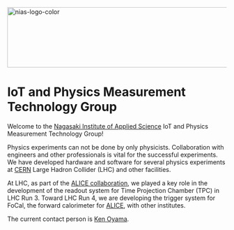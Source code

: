 <img width="800" height="138" alt="nias-logo-color" src="https://github.com/user-attachments/assets/f023e8fb-94f7-4949-819e-baccd468e1a4" />

# IoT and Physics Measurement Technology Group

Welcome to the [Nagasaki Institute of Applied Science] IoT and Physics Measurement Technology Group!

Physics experiments can not be done by only physicists. Collaboration with engineers and other professionals is vital for the successful experiments. We have developed hardware and software for several physics experiments at [CERN] Large Hadron Collider (LHC) and other facilities.

At LHC, as part of the [ALICE collaboration], we played a key role in the development of the readout system for Time Projection Chamber (TPC) in LHC Run 3. Toward LHC Run 4, we are developing the trigger system for FoCal, the forward calorimeter for [ALICE], with other institutes.

The current contact person is [Ken Oyama](mailto:oyama@nias.ac.jp).

[ALICE]: https://alice.cern/
[ALICE collaboration]: https://alice-collaboration.web.cern.ch/
[CERN]: https://home.cern/
[Nagasaki Institute of Applied Science]: https://nias.ac.jp/

